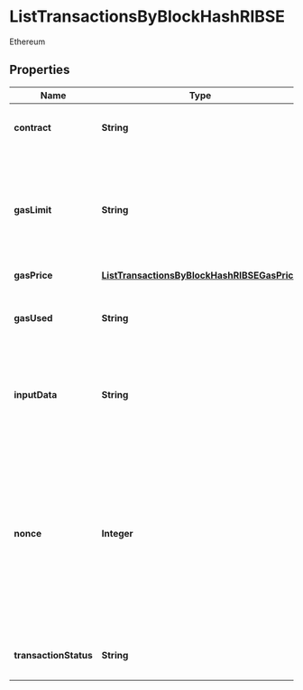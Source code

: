 

# ListTransactionsByBlockHashRIBSE

Ethereum

## Properties

| Name | Type | Description | Notes |
|------------ | ------------- | ------------- | -------------|
|**contract** | **String** | Represents the specific transaction contract. |  |
|**gasLimit** | **String** | String representation of the transaction Represents the amount of gas used by this specific transaction alone. |  |
|**gasPrice** | [**ListTransactionsByBlockHashRIBSEGasPrice**](ListTransactionsByBlockHashRIBSEGasPrice.md) |  |  |
|**gasUsed** | **String** | Represents the exact unit of gas that was used for the transaction. |  |
|**inputData** | **String** | Represents additional information that is required for the transaction. |  |
|**nonce** | **Integer** | Represents the sequential running number for an address, starting from 0 for the first transaction. E.g., if the nonce of a transaction is 10, it would be the 11th transaction sent from the sender&#39;s address. |  |
|**transactionStatus** | **String** | Represents the status of this transaction. |  |



